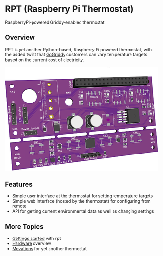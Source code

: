 # RPT (Raspberry Pi Thermostat)

RaspberryPi-powered Griddy-enabled thermostat

## Overview

RPT is yet another Python-based, Raspberry Pi powered thermostat, with the
added twist that [GoGriddy](https://www.gogriddy.com/) customers can vary 
temperature targets based on the current cost of electricity.

![RPT board v4 rendering](docs/images/board_v4.png)

## Features

* Simple user interface at the thermostat for setting temperature targets
* Simple web interface (hosted by the thermostat) for configuring from remote
* API for getting current environmental data as well as changing settings

## More Topics

* [Gettings started](docs/setup.md) with rpt
* [Hardware](docs/hardware.md) overview
* [Movations](docs/motivation.md) for yet another thermostat
